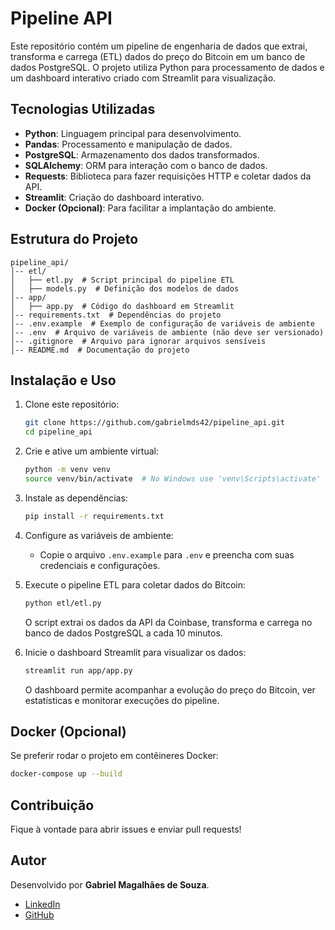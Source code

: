 # Pipeline API

Este repositório contém um pipeline de engenharia de dados que extrai, transforma e carrega (ETL) dados do preço do Bitcoin em um banco de dados PostgreSQL. O projeto utiliza Python para processamento de dados e um dashboard interativo criado com Streamlit para visualização.

## Tecnologias Utilizadas

- **Python**: Linguagem principal para desenvolvimento.
- **Pandas**: Processamento e manipulação de dados.
- **PostgreSQL**: Armazenamento dos dados transformados.
- **SQLAlchemy**: ORM para interação com o banco de dados.
- **Requests**: Biblioteca para fazer requisições HTTP e coletar dados da API.
- **Streamlit**: Criação do dashboard interativo.
- **Docker (Opcional)**: Para facilitar a implantação do ambiente.

## Estrutura do Projeto

```
pipeline_api/
│-- etl/
│   ├── etl.py  # Script principal do pipeline ETL
│   ├── models.py  # Definição dos modelos de dados
│-- app/
│   ├── app.py  # Código do dashboard em Streamlit
│-- requirements.txt  # Dependências do projeto
│-- .env.example  # Exemplo de configuração de variáveis de ambiente
│-- .env  # Arquivo de variáveis de ambiente (não deve ser versionado)
│-- .gitignore  # Arquivo para ignorar arquivos sensíveis
│-- README.md  # Documentação do projeto
```

## Instalação e Uso

1. Clone este repositório:

   ```bash
   git clone https://github.com/gabrielmds42/pipeline_api.git
   cd pipeline_api
   ```

2. Crie e ative um ambiente virtual:

   ```bash
   python -m venv venv
   source venv/bin/activate  # No Windows use 'venv\Scripts\activate'
   ```

3. Instale as dependências:

   ```bash
   pip install -r requirements.txt
   ```

4. Configure as variáveis de ambiente:

   - Copie o arquivo `.env.example` para `.env` e preencha com suas credenciais e configurações.

5. Execute o pipeline ETL para coletar dados do Bitcoin:

   ```bash
   python etl/etl.py
   ```

   O script extrai os dados da API da Coinbase, transforma e carrega no banco de dados PostgreSQL a cada 10 minutos.

6. Inicie o dashboard Streamlit para visualizar os dados:

   ```bash
   streamlit run app/app.py
   ```

   O dashboard permite acompanhar a evolução do preço do Bitcoin, ver estatísticas e monitorar execuções do pipeline.

## Docker (Opcional)

Se preferir rodar o projeto em contêineres Docker:

```bash
docker-compose up --build
```

## Contribuição

Fique à vontade para abrir issues e enviar pull requests!

## Autor

Desenvolvido por **Gabriel Magalhães de Souza**. 

- [LinkedIn](https://www.linkedin.com/in/gabriel-magalh%C3%A3es-de-souza/)
- [GitHub](https://github.com/gabrielmds42)

